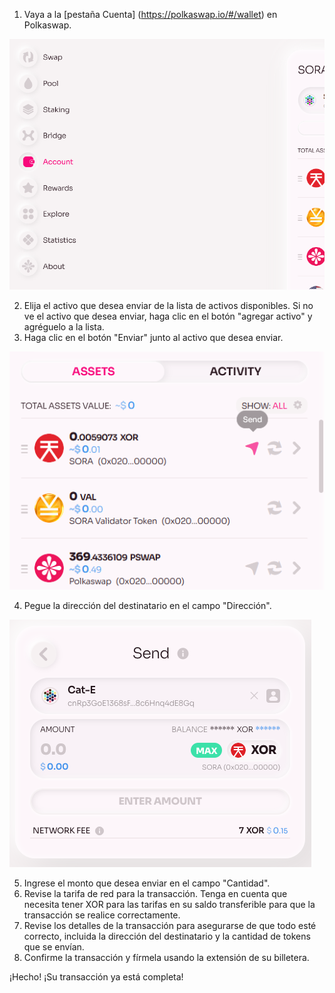 1. Vaya a la [pestaña Cuenta] (https://polkaswap.io/#/wallet) en Polkaswap.

![](../.gitbook/assets/account-tab.png)

2. Elija el activo que desea enviar de la lista de activos disponibles. Si no ve el activo que desea enviar, haga clic en el botón "agregar activo" y agréguelo a la lista.
3. Haga clic en el botón "Enviar" junto al activo que desea enviar.

![](../.gitbook/assets/polkaswap-send.png)

4. Pegue la dirección del destinatario en el campo "Dirección".

![](../.gitbook/assets/polkaswap-send-address.png)

5. Ingrese el monto que desea enviar en el campo "Cantidad".
6. Revise la tarifa de red para la transacción. Tenga en cuenta que necesita tener XOR para las tarifas en su saldo transferible para que la transacción se realice correctamente.
7. Revise los detalles de la transacción para asegurarse de que todo esté correcto, incluida la dirección del destinatario y la cantidad de tokens que se envían.
8. Confirme la transacción y fírmela usando la extensión de su billetera.

¡Hecho! ¡Su transacción ya está completa!
